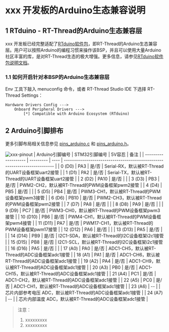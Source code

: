 # xxx 开发板的Arduino生态兼容说明

## 1 RTduino - RT-Thread的Arduino生态兼容层

xxx 开发板已经完整适配了[RTduino软件包](https://github.com/RTduino/RTduino)，即RT-Thread的Arduino生态兼容层。用户可以按照Arduino的编程习惯来操作该BSP，并且可以使用大量Arduino社区丰富的库，是对RT-Thread生态的极大增强。更多信息，请参见[RTduino软件包说明文档](https://github.com/RTduino/RTduino)。

### 1.1 如何开启针对本BSP的Arduino生态兼容层

Env 工具下敲入 menuconfig 命令，或者 RT-Thread Studio IDE 下选择 RT-Thread Settings：

```Kconfig
Hardware Drivers Config --->
    Onboard Peripheral Drivers --->
        [*] Compatible with Arduino Ecosystem (RTduino)
```

## 2 Arduino引脚排布

更多引脚布局相关信息参见 [pins_arduino.c](pins_arduino.c) 和 [pins_arduino.h](pins_arduino.h)。

![xxx-pinout](xxx-pinout.jpg)
| Arduino引脚编号  | STM32引脚编号 | 5V容忍 | 备注  |
| ------------------- | --------- | ---- | ------------------------------------------------------------------------- |
| 0 (D0) | PA3 | 是/否 | Serial-RX，默认被RT-Thread的UART设备框架uart2接管 |
| 1 (D1) | PA2 | 是/否 | Serial-TX，默认被RT-Thread的UART设备框架uart2接管 |
| 2 (D2) | PA10 | 是/否 |  |
| 3 (D3) | PB3 | 是/否 | PWM2-CH2，默认被RT-Thread的PWM设备框架pwm2接管 |
| 4 (D4) | PB5 | 是/否 |  |
| 5 (D5) | PB4 | 是/否 | PWM3-CH1，默认被RT-Thread的PWM设备框架pwm3接管 |
| 6 (D6) | PB10 | 是/否 | PWM2-CH3，默认被RT-Thread的PWM设备框架pwm2接管 |
| 7 (D7) | PA8 | 是/否 |  |
| 8 (D8) | PA9 | 是/否 |  |
| 9 (D9) | PC7 | 是/否 | PWM3-CH0，默认被RT-Thread的PWM设备框架pwm3接管 |
| 10 (D10) | PB6 | 是/否 | PWM4-CH1，默认被RT-Thread的PWM设备框架pwm4接管 |
| 11 (D11) | PA7 | 是/否 | PWM17-CH1，默认被RT-Thread的PWM设备框架pwm17接管 |
| 12 (D12) | PA6 | 是/否 |  |
| 13 (D13) | PA5 | 是/否 |  |
| 14 (D14) | PB9 | 是/否 | I2C1-SDA，默认被RT-Thread的I2C设备框架i2c1接管 |
| 15 (D15) | PB8 | 是/否 | I2C1-SCL，默认被RT-Thread的I2C设备框架i2c1接管 |
| 16 (D16) | PA5 | 是/否 |  |
| 17 (A0) | PA0 | 是/否 | ADC1-CH5，默认被RT-Thread的ADC设备框架adc1接管 |
| 18 (A1) | PA1 | 是/否 | ADC1-CH6，默认被RT-Thread的ADC设备框架adc1接管 |
| 19 (A2) | PA4 | 是/否 | ADC1-CH9，默认被RT-Thread的ADC设备框架adc1接管 |
| 20 (A3) | PB0 | 是/否 | ADC1-CH15，默认被RT-Thread的ADC设备框架adc1接管 |
| 21 (A4) | PC1 | 是/否 | ADC1-CH2，默认被RT-Thread的ADC设备框架adc1接管 |
| 22 (A5) | PC0 | 是/否 | ADC1-CH1，默认被RT-Thread的ADC设备框架adc1接管 |
| 23 (A6) | -- |  | 芯片内部参考电压 ADC，默认被RT-Thread的ADC设备框架adc1接管 |
| 24 (A7) | -- |  | 芯片内部温度 ADC，默认被RT-Thread的ADC设备框架adc1接管 |

> 注意：
>
> 1. xxxxxxxxx
> 2. xxxxxxxxx
